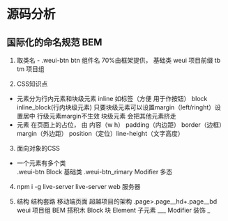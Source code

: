 # 源码分析



## 国际化的命名规范  BEM


  1. 取类名
    - .weui-btn
        btn 组件名 70%由框架提供， 基础类
        weui 项目前缀  tb tm 项目组 
    
  2. CSS知识点
   - 元素分为行内元素和块级元素    inline  如<a>标签（方便 用于作按钮）    block inline_block(行内块级元素)  只要块级元素可以设置margin（left/ringht）设置居中  行级元素margin不生效  块级元素 会把其他元素挤走
   - 元素 在页面上的占位， 由 内容（w h） padding（内边距） border（边框） margin（外边距） position（定位）line-height（文字高度）
  3. 面向对象的CSS
   - 一个元素有多个类  
     .weui-btn      Block   基础类
     .weui-btn_rimary       Modifier   多态  
  4. npm i -g live-server
    live-server    web 服务器  
  
  5. 结构 
      结构套路  移动端页面    超越项目的架构
       .page>.page__hd+.page__bd
       weui  项目组
       BEM 搭积木
       Block  块
       Element 子元素   ___
       Modifier  装饰   _
       

